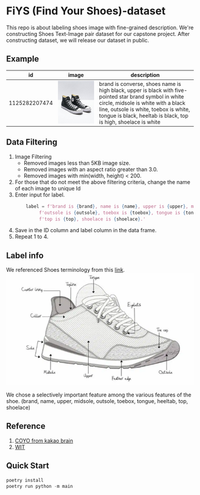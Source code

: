 # FiYS (Find Your Shoes)-dataset
This repo is about labeling shoes image with fine-grained description.
We're constructing Shoes Text-Image pair dataset for our capstone project.
After constructing dataset, we will release our dataset in public.

## Example
| id            | image                      | description                                                                                                                                                                                                                                               |
|---------------|----------------------------|-----------------------------------------------------------------------------------------------------------------------------------------------------------------------------------------------------------------------------------------------------------|
| 1125282207474 | ![image](img/High_b_1.jpg) | brand is converse, shoes name is high black, upper is black with five-pointed star brand symbol in white circle, midsole is white with a black line, outsole is white, toebox is white, tongue is black, heeltab is black, top is high, shoelace is white |

## Data Filtering
 1. Image Filtering
    - Removed images less than 5KB image size.
    - Removed images with an aspect ratio greater than 3.0.
    - Removed images with min(width, height) < 200.
2. For those that do not meet the above filtering criteria, change the name of each image to unique Id
3. Enter input for label.
   ```python
       label = f'brand is {brand}, name is {name}, upper is {upper}, midsole is {midsole},' \
            f'outsole is {outsole}, toebox is {toebox}, tongue is {tongue}, heeltab is {heeltab},' \
            f'top is {top}, shoelace is {shoelace}.'
   ```
4. Save in the ID column and label column in the data frame.
5. Repeat 1 to 4.

## Label info
We referenced Shoes terminology from this [link](https://www.shoeguide.org/shoe_anatomy/).
![image](img/shoes_feature.png)

We chose a selectively important feature among the various features of the shoe.
(brand, name, upper, midsole, outsole, toebox, tongue, heeltab, top, shoelace)

## Reference
1. [COYO from kakao brain](https://github.com/kakaobrain/coyo-dataset)
2. [WIT](https://github.com/google-research-datasets/wit)


## Quick Start
```python
poetry install
poetry run python -m main
```
